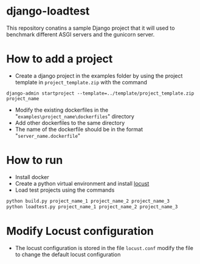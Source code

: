 # django-loadtest
This repository conatins a sample Django project that it will used to benchmark different ASGI servers and the gunicorn server.

# How to add a project 

- Create a django project in the examples folder by using the project template in `project_template.zip` with the command

```
django-admin startproject --template=../template/project_template.zip project_name
```
- Modify the existing dockerfiles in the "`examples\project_name\dockerfiles`" directory
- Add other dockerfiles to the same directory
- The name of the dockerfile should be in the format "`server_name.dockerfile`"

# How to run

- Install docker
- Create a python virtual environment and install [locust](https://locust.io/)
- Load test projects using the commands 

```bash
python build.py project_name_1 project_name_2 project_name_3
python loadtest.py project_name_1 project_name_2 project_name_3
```

# Modify Locust configuration

- The locust configuration is stored in the file `locust.conf` modify the file to change the default locust configuration

